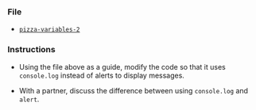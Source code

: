 ### File

* [`pizza-variables-2`](Unsolved/pizza-variables-2.html)

### Instructions

* Using the file above as a guide, modify the code so that it uses `console.log` instead of alerts to display messages.

* With a partner, discuss the difference between using `console.log` and `alert`.
